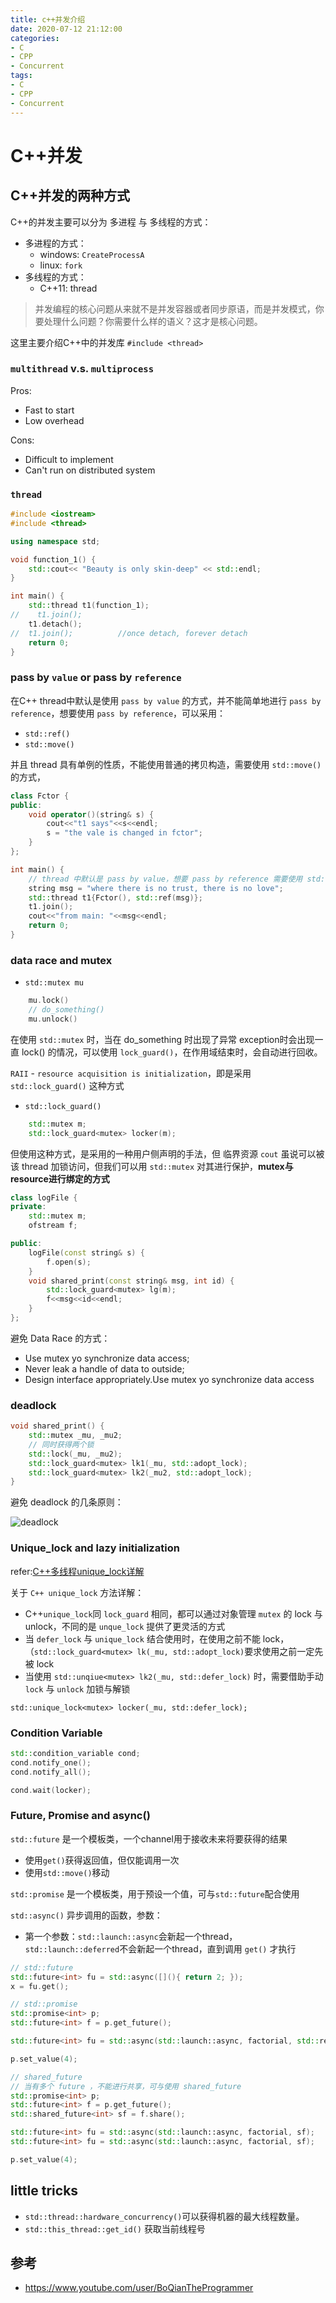 ```yaml
---
title: c++并发介绍
date: 2020-07-12 21:12:00
categories:
- C
- CPP
- Concurrent
tags:
- C
- CPP
- Concurrent
---
```


# C++并发

## C++并发的两种方式

C++的并发主要可以分为 多进程 与 多线程的方式：
- 多进程的方式：
  - windows: `CreateProcessA`
  - linux: `fork`
- 多线程的方式：
  - C++11: thread


> 并发编程的核心问题从来就不是并发容器或者同步原语，而是并发模式，你要处理什么问题？你需要什么样的语义？这才是核心问题。

这里主要介绍C++中的并发库 `#include <thread>`

### `multithread` v.s. `multiprocess`

Pros:
- Fast to start
- Low overhead

Cons:
- Difficult to implement
- Can't run on distributed system

### `thread`

```c++
#include <iostream>
#include <thread>

using namespace std;

void function_1() {
    std::cout<< "Beauty is only skin-deep" << std::endl;
}

int main() {
    std::thread t1(function_1);
//    t1.join();
    t1.detach();
//  t1.join();          //once detach, forever detach
    return 0;
}
```

### pass by `value` or pass by `reference`

在C++ thread中默认是使用 `pass by value` 的方式，并不能简单地进行 `pass by reference`，想要使用 `pass by reference`，可以采用：
- `std::ref()`
- `std::move()`

并且 thread 具有单例的性质，不能使用普通的拷贝构造，需要使用 `std::move()` 的方式，

```c++
class Fctor {
public:
    void operator()(string& s) {
        cout<<"t1 says"<<s<<endl;
        s = "the vale is changed in fctor";
    }
};

int main() {
    // thread 中默认是 pass by value，想要 pass by reference 需要使用 std::ref 建立 reference
    string msg = "where there is no trust, there is no love";
    std::thread t1{Fctor(), std::ref(msg)};
    t1.join();
    cout<<"from main: "<<msg<<endl;
    return 0;
}
```
### data race and mutex

- `std::mutex mu`

```c++
    mu.lock()
    // do_something()
    mu.unlock()
```

在使用 `std::mutex` 时，当在 do_something 时出现了异常 exception时会出现一直 lock() 的情况，可以使用 `lock_guard()`，在作用域结束时，会自动进行回收。

`RAII` - `resource acquisition is initialization`，即是采用 `std::lock_guard()` 这种方式

- `std::lock_guard()`

```c++
    std::mutex m;
    std::lock_guard<mutex> locker(m);
```

但使用这种方式，是采用的一种用户侧声明的手法，但 临界资源 `cout` 虽说可以被该 thread 加锁访问，但我们可以用 `std::mutex` 对其进行保护，**mutex与resource进行绑定的方式**

```c++
class logFile {
private:
    std::mutex m;
    ofstream f;

public:
    logFile(const string& s) {
        f.open(s);
    }
    void shared_print(const string& msg, int id) {
        std::lock_guard<mutex> lg(m);
        f<<msg<<id<<endl;
    }
};
```

避免 Data Race 的方式：
- Use mutex yo synchronize data access;
- Never leak a handle of data to outside;
- Design interface appropriately.Use mutex yo synchronize data access

### deadlock

```c++
void shared_print() {
    std::mutex _mu, _mu2;
    // 同时获得两个锁
    std::lock(_mu, _mu2);
    std::lock_guard<mutex> lk1(_mu, std::adopt_lock);
    std::lock_guard<mutex> lk2(_mu2, std::adopt_lock);
}
```
避免 deadlock 的几条原则：

![deadlock](Introduction/deadlock.png)

### Unique_lock and lazy initialization

refer:[C++多线程unique_lock详解](https://cloud.tencent.com/developer/article/1583807)

关于 `C++ unique_lock` 方法详解：
- C++`unique_lock`同 `lock_guard` 相同，都可以通过对象管理 `mutex` 的 lock 与 unlock，不同的是 `unque_lock` 提供了更灵活的方式
- 当 `defer_lock` 与 `unique_lock` 结合使用时，在使用之前不能 lock，（`std::lock_guard<mutex> lk(_mu, std::adopt_lock)`要求使用之前一定先被 lock
- 当使用 `std::unqiue<mutex> lk2(_mu, std::defer_lock)` 时，需要借助手动 `lock` 与 `unlock` 加锁与解锁

`std::unique_lock<mutex> locker(_mu, std::defer_lock);`

### Condition Variable

```c++
std::condition_variable cond;
cond.notify_one();
cond.notify_all();

cond.wait(locker);
```

### Future, Promise and async()

`std::future` 是一个模板类，一个channel用于接收未来将要获得的结果
- 使用`get()`获得返回值，但仅能调用一次
- 使用`std::move()`移动

`std::promise` 是一个模板类，用于预设一个值，可与`std::future`配合使用

`std::async()` 异步调用的函数，参数：
- 第一个参数：`std::launch::async`会新起一个thread，`std::launch::deferred`不会新起一个thread，直到调用 `get()` 才执行
```c++
// std::future
std::future<int> fu = std::async([](){ return 2; });
x = fu.get();

// std::promise
std::promise<int> p;
std::future<int> f = p.get_future();

std::future<int> fu = std::async(std::launch::async, factorial, std::ref(f));

p.set_value(4);

// shared_future
// 当有多个 future ，不能进行共享，可与使用 shared_future
std::promise<int> p;
std::future<int> f = p.get_future();
std::shared_future<int> sf = f.share();

std::future<int> fu = std::async(std::launch::async, factorial, sf);
std::future<int> fu = std::async(std::launch::async, factorial, sf);

p.set_value(4);

```
## little tricks

- `std::thread::hardware_concurrency()`可以获得机器的最大线程数量。
- `std::this_thread::get_id()` 获取当前线程号

## 参考

- https://www.youtube.com/user/BoQianTheProgrammer